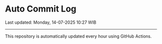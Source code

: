 # Auto Commit Log

Last updated: Monday, 14-07-2025 10:27 WIB

---

This repository is automatically updated every hour using GitHub Actions.
